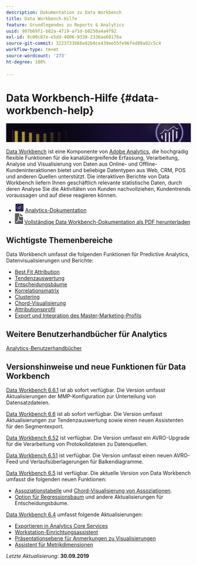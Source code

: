 ```yaml
---
description: Dokumentation zu Data Workbench
title: Data Workbench-Hilfe
feature: Grundlegendes zu Reports & Analytics
uuid: 987b69f1-b82a-4719-a71d-b0250a4a4f92
exl-id: 9c00c87e-e5dd-4806-9338-2336ae68176a
source-git-commit: 3223733866e82b4ce439ee55fe96fed89a02c5c4
workflow-type: tm+mt
source-wordcount: '273'
ht-degree: 100%

---
```


# Data Workbench-Hilfe {#data-workbench-help}

![Banner](/help/home/assets/doc_banner_workbench.png)

[Data Workbench](http://www.adobe.com/de/solutions/digital-analytics/data-workbench.html) ist eine Komponente von [Adobe Analytics](http://www.adobe.com/de/solutions/digital-analytics.html), die hochgradig flexible Funktionen für die kanalübergreifende Erfassung, Verarbeitung, Analyse und Visualisierung von Daten aus Online- und Offline-Kundeninteraktionen bietet und beliebige Datentypen aus Web, CRM, POS und anderen Quellen unterstützt. Die interaktiven Berichte von Data Workbench liefern Ihnen geschäftlich relevante statistische Daten, durch deren Analyse Sie die Aktivitäten von Kunden nachvollziehen, Kundentrends voraussagen und auf diese reagieren können.

* ![Analytics-Symbol](assets/analytics-icon-24.png) [Analytics-Dokumentation](https://docs.adobe.com/content/help/de-DE/analytics/landing/home.html)
* ![PDF-Symbol](assets/pdf_icon.png) [Vollständige Data Workbench-Dokumentation als PDF herunterladen](/help/home/assets/data-workbench.pdf)

## Wichtigste Themenbereiche

Data Workbench umfasst die folgenden Funktionen für Predictive Analytics, Datenvisualisierungen und Berichte:

* [Best Fit Attribution](/help/home/c-get-started/c-attribution-profiles/c-attrib-algorithmic/c-attrib-algorithmic.md)
* [Tendenzauswertung](/help/home/c-get-started/c-analysis-vis/c-visitor-propensity/c-visitor-propensity.md)
* [Entscheidungsbäume](/help/home/c-get-started/c-analysis-vis/c-decision-trees/c-decision-trees.md)
* [Korrelationsmatrix ](/help/home/c-get-started/c-analysis-vis/c-correlation-analysis/c-correlation-analysis.md)
* [Clustering](/help/home/c-get-started/c-analysis-vis/c-visitor-cluster/c-visitor-cluster.md)
* [Chord-Visualisierung](/help/home/c-get-started/c-analysis-vis/c-chord-visualization.md)
* [Attributionsprofil](/help/home/c-get-started/c-attribution-profiles/c-rules-attrib/c-rules-attrib.md)
* [Export und Integration des Master-Marketing-Profils](/help/home/c-get-started/c-exp-data-seg-exp/c-mmp-integration.md)

## Weitere Benutzerhandbücher für Analytics

[Analytics-Benutzerhandbücher](https://docs.adobe.com/content/help/en/analytics/landing/home.html)

## Versionshinweise und neue Funktionen für Data Workbench

[Data Workbench 6.6.1](/help/home/c-release-notes-insight/c-6-6-1.md) ist ab sofort verfügbar. Die Version umfasst Aktualisierungen der MMP-Konfiguration zur Unterteilung von Datensatzdateien.

[Data Workbench 6.6](/help/home/c-release-notes-insight/c-6-6.md) ist ab sofort verfügbar. Die Version umfasst Aktualisierungen zur Tendenzauswertung sowie einen neuen Assistenten für den Segmentexport.

[Data Workbench 6.52](/help/home/c-release-notes-insight/c-6-52.md) ist verfügbar. Die Version umfasst ein AVRO-Upgrade für die Verarbeitung von Protokolldateien zu Datenquellen.

[Data Workbench 6.51](/help/home/c-release-notes-insight/c-6-51.md) ist verfügbar. Die Version umfasst einen neuen AVRO-Feed und Verlaufsüberlagerungen für Balkendiagramme.

[Data Workbench 6.5](/help/home/c-release-notes-insight/c-6-5.md) ist verfügbar. Die aktuelle Version von Data Workbench umfasst die folgenden neuen Funktionen:

* [Assoziationstabelle](/help/home/c-get-started/c-analysis-vis/associations-visualization.md) und [Chord-Visualisierung von Assoziationen](/help/home/c-get-started/c-analysis-vis/associations-chord.md).
* [Option für Regressionsbaum](/help/home/c-get-started/c-analysis-vis/c-decision-trees/c-decision-trees-regression.md) und andere Aktualisierungen für Entscheidungsbäume.

[Data Workbench 6.4](/help/home/c-release-notes-insight/c-6-4/c-6-4.md) umfasst folgende Aktualisierungen:

* [Exportieren in Analytics Core Services](/help/home/c-release-notes-insight/c-6-4/dwb-crs-integration.md)
* [Workstation-Einrichtungsassistent](/help/home/c-install-insight/install-setup/dwb-client-installer.md)
* [Präsentationsebene für Anmerkungen zu Visualisierungen](/help/home/c-get-started/c-vis/c-present-layer.md)
* [Assistent für Metrikdimensionen](/help/home/c-get-started/c-vis/dwb-create-metricdim/dwb-create-metricdim.md)

*Letzte Aktualisierung*: **30.09.2019**
